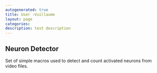 ```yaml
---
autogenerated: true
title: User ›Vuillaume
layout: page
categories: 
description: test description
---
```


Neuron Detector
---------------

Set of simple macros used to detect and count activated neurons from video files.
